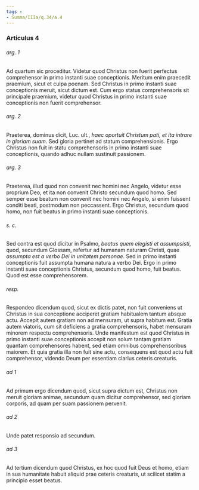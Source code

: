 ```yaml
---
tags : 
- Summa/IIIa/q.34/a.4
---
```


### Articulus 4

###### arg. 1
Ad quartum sic proceditur. Videtur quod Christus non fuerit perfectus comprehensor in primo instanti suae conceptionis. Meritum enim praecedit praemium, sicut et culpa poenam. Sed Christus in primo instanti suae conceptionis meruit, sicut dictum est. Cum ergo status comprehensoris sit principale praemium, videtur quod Christus in primo instanti suae conceptionis non fuerit comprehensor.

###### arg. 2
Praeterea, dominus dicit, Luc. ult., *haec oportuit Christum pati, et ita intrare in gloriam suam*. Sed gloria pertinet ad statum comprehensionis. Ergo Christus non fuit in statu comprehensoris in primo instanti suae conceptionis, quando adhuc nullam sustinuit passionem.

###### arg. 3
Praeterea, illud quod non convenit nec homini nec Angelo, videtur esse proprium Deo, et ita non convenit Christo secundum quod homo. Sed semper esse beatum non convenit nec homini nec Angelo, si enim fuissent conditi beati, postmodum non peccassent. Ergo Christus, secundum quod homo, non fuit beatus in primo instanti suae conceptionis.

###### s. c.
Sed contra est quod dicitur in Psalmo, *beatus quem elegisti et assumpsisti*, quod, secundum Glossam, refertur ad humanam naturam Christi, quae *assumpta est a verbo Dei in unitatem personae*. Sed in primo instanti conceptionis fuit assumpta humana natura a verbo Dei. Ergo in primo instanti suae conceptionis Christus, secundum quod homo, fuit beatus. Quod est esse comprehensorem.

###### resp.
Respondeo dicendum quod, sicut ex dictis patet, non fuit conveniens ut Christus in sua conceptione acciperet gratiam habitualem tantum absque actu. Accepit autem gratiam non ad mensuram, ut supra habitum est. Gratia autem viatoris, cum sit deficiens a gratia comprehensoris, habet mensuram minorem respectu comprehensoris. Unde manifestum est quod Christus in primo instanti suae conceptionis accepit non solum tantam gratiam quantam comprehensores habent, sed etiam omnibus comprehensoribus maiorem. Et quia gratia illa non fuit sine actu, consequens est quod actu fuit comprehensor, videndo Deum per essentiam clarius ceteris creaturis.

###### ad 1
Ad primum ergo dicendum quod, sicut supra dictum est, Christus non meruit gloriam animae, secundum quam dicitur comprehensor, sed gloriam corporis, ad quam per suam passionem pervenit.

###### ad 2
Unde patet responsio ad secundum.

###### ad 3
Ad tertium dicendum quod Christus, ex hoc quod fuit Deus et homo, etiam in sua humanitate habuit aliquid prae ceteris creaturis, ut scilicet statim a principio esset beatus.

